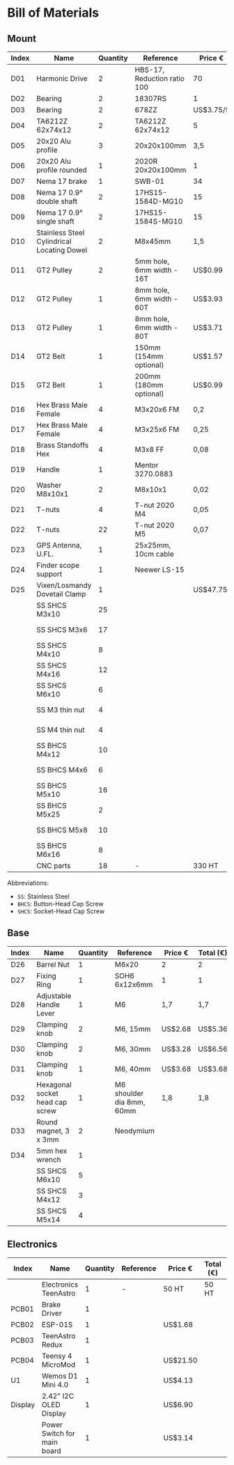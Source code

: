 # Bill of Materials

## Mount
| Index | Name | Quantity | Reference | Price € | Total (€) | Link |
| -------- | -------- | -------- | -------- | -------- | -------- | -------- |
| D01 | Harmonic Drive | 2 | HBS-17, Reduction ratio 100 | 70 | 140 | [Aliexpress](https://www.aliexpress.com/item/1005007101363756.html)
| D02 | Bearing  | 2 |  18307RS  | 1 | 2 | [Aliexpress](https://www.aliexpress.com/item/1005006822711801.html)
| D03 | Bearing | 2 | 678ZZ | US$3.75/5 | | [Aliexpress](https://www.aliexpress.us/item/1005003884980951.html)|
| D04 | TA6212Z 62x74x12 | 2 | TA6212Z 62x74x12 | 5 | 10 | [Aliexpress](https://www.aliexpress.com/item/1005006993881258.html)
| D05 | 20x20 Alu profile | 3 | 20x20x100mm | 3,5 | 10,5 | [Aliexpress](https://www.aliexpress.com/item/1005002537611699.html)
| D06 | 20x20 Alu profile rounded | 1 | 2020R 20x20x100mm | 1 | 1 | [Aliexpress](https://www.aliexpress.com/item/1005004571007033.html)
| D07 | Nema 17 brake | 1 | SWB-01 | 34 | 34 | [StepperOnline](https://www.omc-stepperonline.com/fr/dc-frein-electromagnetique-24v-0-25nm-35-4oz-in-pour-nema-17-moteur-pas-a-pas-swb-01)
| D08 | Nema 17 0.9° double shaft | 2 | 17HS15-1584D-MG10  | 15 | 15 | [StepperOnline](https://www.omc-stepperonline.com/dual-shaft-nema-17-bipolar-0-9deg-44ncm-62-48oz-in-1-68a-2-8v-42x42x48mm-4-wires-17hm19-1684d)
| D09 | Nema 17 0.9° single shaft | 2 | 17HS15-1584S-MG10  | 15 | 15 | [StepperOnline](https://www.omc-stepperonline.com/nema-17-bipolar-0-9deg-44ncm-62-3oz-in-1-68a-2-8v-42x42x47mm-4-wires-17hm19-1684s)
| D10 | Stainless Steel Cylindrical Locating Dowel | 2 | M8x45mm | 1,5 | 3 | [Aliexpress](https://www.aliexpress.com/item/1005007181161819.html)
| D11 | GT2 Pulley | 2 | 5mm hole, 6mm width - 16T | US$0.99 | US$1.98 | [Aliexpress](https://www.aliexpress.us/item/1005006251245390.html) |
| D12 | GT2 Pulley | 1 | 8mm hole, 6mm width - 60T | US$3.93 | | [Aliexpress](https://www.aliexpress.us/item/1005007680675119.html) |
| D13 | GT2 Pulley | 1 | 8mm hole, 6mm width - 80T | US$3.71 | | [Aliexpress](https://www.aliexpress.us/item/1005006150326586.html) |
| D14 | GT2 Belt | 1 | 150mm (154mm optional) | US$1.57 | | [Aliexpress](https://www.aliexpress.us/item/1005004100120790.html) |
| D15 | GT2 Belt | 1 | 200mm (180mm optional) | US$0.99 | | [Aliexpress](https://www.aliexpress.us/item/32477498985.html) |
| D16 | Hex Brass Male Female | 4 | M3x20x6 FM | 0,2 | 0,8 | [Aliexpress](https://www.aliexpress.com/item/1005005462128073.html)
| D17 | Hex Brass Male Female | 4 | M3x25x6 FM | 0,25 | 1 | [Aliexpress](https://www.aliexpress.com/item/1005005462128073.html)
| D18 | Brass Standoffs Hex | 4 | M3x8 FF | 0,08 | 0,32 | [Aliexpress](https://www.aliexpress.com/item/1005006049595637.html)
| D19 | Handle | 1 | Mentor 3270.0883 | | | | [Newark](https://www.newark.com/mentor/3270-0883/handle-steel-88mm-ctrs-black/dp/15J5728) |
| D20 | Washer M8x10x1 | 2 | M8x10x1 | 0,02 | 0,04 | [Aliexpress](https://www.aliexpress.com/item/1005006924477321.html)
| D21 | T-nuts | 4 |  T-nut 2020 M4 | 0,05 | 0,2 | [Aliexpress](https://www.aliexpress.com/item/32964780472.html)
| D22 | T-nuts | 22 |  T-nut 2020 M5  | 0,07 | 1,4 | [Aliexpress](https://www.aliexpress.com/item/32964780472.html)
| D23 | GPS Antenna, U.FL. | 1 | 25x25mm, 10cm cable | | | [Aliexpress](https://www.aliexpress.us/item/1005007545390748.html) |
| D24 | Finder scope support | 1 | Neewer LS-15 | | | | |
| D25 | Vixen/Losmandy Dovetail Clamp | 1 | | US$47.75 | | [Aliexpress](https://www.aliexpress.us/item/3256805685939886.html) |
| | SS SHCS M3x10 | 25 | | | | Any hardware source |
| | SS SHCS M3x6 | 17 | | | | Any hardware source |
| | SS SHCS M4x10 | 8 | | | | Any hardware source |
| | SS SHCS M4x16 | 12 | | | | Any hardware source |
| | SS SHCS M6x10 | 6 | | | | Any hardware source |
| | SS M3 thin nut | 4 | | | | Any hardware source |
| | SS M4 thin nut | 4 | | | | Any hardware source |
| | SS BHCS M4x12 | 10 | | | | Any hardware source |
| | SS BHCS M4x6 | 6 | | | | Any hardware source |
| | SS BHCS M5x10 | 16 | | | | Any hardware source |
| | SS BHCS M5x25 | 2 | | | | Any hardware source |
| | SS BHCS M5x8 | 10 | | | | Any hardware source |
| | SS BHCS M6x16 | 8 | | | | Any hardware source |
| | CNC parts  | 18 |  -  | 330 HT  | 330 HT  |  [JLC3DP](https://jlcpcb.com/)

Abbreviations:
* `SS`: Stainless Steel
* `BHCS`: Button-Head Cap Screw
* `SHCS`: Socket-Head Cap Screw

## Base
| Index | Name | Quantity | Reference | Price € | Total (€) | Link |
| -------- | -------- | -------- | -------- | -------- | -------- | -------- |
| D26 | Barrel Nut | 1 | M6x20 | 2 | 2 | [Aliexpress](https://www.aliexpress.com/item/1005005881148659.html)
| D27 | Fixing Ring | 1 | SOH6 6x12x6mm | 1 | 1 | [Aliexpress](https://www.aliexpress.com/item/1005004569679247.html)
| D28 | Adjustable Handle Lever | 1 | M6 | 1,7 | 1,7 | [Aliexpress](https://www.aliexpress.com/item/4000304505877.html)
| D29 | Clamping knob | 2 | M6, 15mm | US$2.68 | US$5.36 | [Aliexpress](https://www.aliexpress.us/item/3256804357384499.html) |
| D30 | Clamping knob | 2 | M6, 30mm | US$3.28 | US$6.56 | [Aliexpress](https://www.aliexpress.us/item/3256804357384499.html) |
| D31 | Clamping knob | 1 | M6, 40mm | US$3.68 | US$3.68 | [Aliexpress](https://www.aliexpress.us/item/3256804357384499.html) |
| D32 | Hexagonal socket head cap screw | 1 | M6 shoulder dia 8mm, 60mm | 1,8 | 1,8 | [Aliexpress](https://www.aliexpress.com/item/1005006435736666.html) |
| D33 | Round magnet, 3 x 3mm | 2 | Neodymium | | | |
| D34 | 5mm hex wrench | 1 | | | | |
| | SS SHCS M6x10 | 5 | | | | |
| | SS SHCS M4x12 | 3 | | | | |
| | SS SHCS M5x14 | 4 | | | | |

## Electronics
| Index | Name | Quantity | Reference | Price € | Total (€) | Link |
| -------- | -------- | -------- | -------- | -------- | -------- | -------- |
| | Electronics TeenAstro | 1 |  - | 50 HT | 50 HT |  [JLCPCB](https://jlcpcb.com/)
| PCB01 | Brake Driver | 1 | | | | | |
| PCB02 | ESP-01S | 1 | | US$1.68 | | [Aliexpress](https://www.aliexpress.us/item/1005007994226271.html) |
| PCB03 | TeenAstro Redux | 1 | | | | | |
| PCB04 | Teensy 4 MicroMod | 1 | | US$21.50 | | [SparkFun](https://www.sparkfun.com/sparkfun-micromod-teensy-processor.html) |
| U1 | Wemos D1 Mini 4.0 | 1 | | US$4.13 | | [Aliexpress](https://www.aliexpress.us/item/2251832342786284.html) |
| Display | 2.42" I2C OLED Display | 1 | | US$6.90 | | [Aliexpress](https://www.aliexpress.us/item/3256806159669161.html) | 
| | Power Switch for main board | 1 | | US$3.14 | | [Newark](https://www.newark.com/multicomp/4us1r102m7rn/switch-rocker-spdt-20v-black/dp/95M2277) |